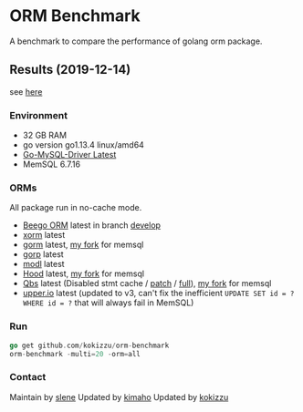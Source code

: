 # ORM Benchmark

A benchmark to compare the performance of golang orm package.

## Results (2019-12-14)

see [here](https://kokizzu.blogspot.com/2019/12/go-orm-benchmark-on-memsql.html)

### Environment

* 32 GB RAM
* go version go1.13.4 linux/amd64
* [Go-MySQL-Driver Latest](https://github.com/go-sql-driver/mysql)
* MemSQL 6.7.16

### ORMs

All package run in no-cache mode.

* [Beego ORM](http://beego.me/docs/mvc/model/overview.md) latest in branch [develop](https://github.com/astaxie/beego/tree/develop)
* [xorm](https://github.com/lunny/xorm) latest
* [gorm](https://github.com/jinzhu/gorm) latest, [my fork](https://github.com/kokizzu/gorm) for memsql
* [gorp](https://github.com/coopernurse/gorp) latest
* [modl](https://github.com/jmoiron/modl) latest
* [Hood](https://github.com/eaigner/hood) latest, [my fork](https://github.com/kokizzu/hood) for memsql
* [Qbs](https://github.com/coocood/qbs) latest (Disabled stmt cache / [patch](https://gist.github.com/slene/8297019) / [full](https://gist.github.com/slene/8297565)), [my fork](https://github.com/kokizzu/qbs) for memsql
* [upper.io](https://upper.io/db) latest (updated to v3, can't fix the inefficient `UPDATE SET id = ? WHERE id = ?` that will always fail in MemSQL)

### Run

```go
go get github.com/kokizzu/orm-benchmark
orm-benchmark -multi=20 -orm=all
```

### Contact

Maintain by [slene](https://github.com/slene)
Updated by [kimaho](https://github.com/kihamo)
Updated by [kokizzu](https://github.com/kokizzu)
